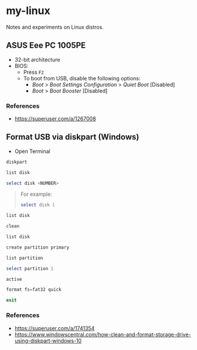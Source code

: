 # my-linux

Notes and experiments on Linux distros.

## ASUS Eee PC 1005PE

- 32-bit architecture
- BIOS:
  - Press `F2`
  - To boot from USB, disable the following options:
    - _Boot_ > _Boot Settings Configuration_ > _Quiet Boot_ [Disabled]
    - _Boot_ > _Boot Booster_ [Disabled]

### References

- https://superuser.com/a/1267008

## Format USB via diskpart (Windows)

- Open Terminal

```powershell
diskpart
```

```powershell
list disk
```

```powershell
select disk <NUMBER>
```

> For example:
>
> ```powershell
> select disk 1
> ```

```powershell
list disk
```

```powershell
clean
```

```powershell
list disk
```

```powershell
create partition primary
```

```powershell
list partition
```

```powershell
select partition 1
```

```powershell
active
```

```powershell
format fs=fat32 quick
```

```powershell
exit
```

### References

- https://superuser.com/a/1741354
- https://www.windowscentral.com/how-clean-and-format-storage-drive-using-diskpart-windows-10
